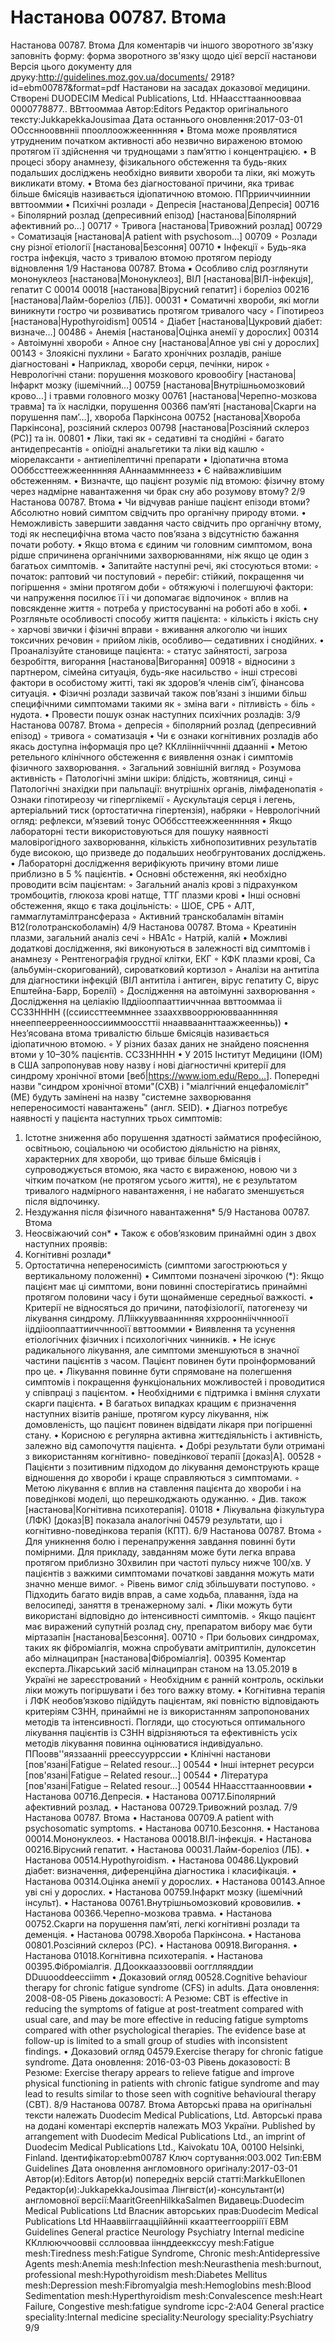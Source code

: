 # Настанова 00787. Втома

Настанова 00787. Втома
Для коментарів чи іншого зворотного зв'язку заповніть форму:
форма зворотного зв'язку щодо цієї версії настанови
Версія цього документу для друку:http://guidelines.moz.gov.ua/documents/
2918?id=ebm00787&format=pdf
Настанови на засадах доказової медицини.
Створені DUODECIM Medical Publications, Ltd.
ННаассттаанноовваа 0000778877.. ВВттооммаа
Автор:Editors
Редактор оригінального тексту:JukkapekkaJousimaa
Дата останнього оновлення:2017-03-01
ООссннооввнніі ппооллоожжеенннняя
• Втома може проявлятися утрудненим початком активності або
незвично вираженою втомою протягом її здійснення чи труднощами
з пам’яттю і концентрацією.
• В процесі збору анамнезу, фізикального обстеження та будь-яких
подальших досліджень необхідно виявити хвороби та ліки, які
можуть викликати втому.
• Втома без діагностованої причини, яка триває більше 6місяців
називається ідіопатичною втомою.
ППррииччииннии ввттооммии
• Психічні розлади
◦ Депресія [настанова|Депресія]
00716
◦ Біполярний розлад (депресивний епізод)
[настанова|Біполярний афективний ро…]
00717
◦ Тривога [настанова|Тривожний розлад]
00729
◦ Соматизація [настанова|A patient with psychosom…]
00709
◦ Розлади сну різної етіології [настанова|Безсоння]
00710
• Інфекції
◦ Будь-яка гостра інфекція, часто з тривалою втомою протягом
періоду відновлення
1/9
Настанова 00787. Втома
▪ Особливо слід розглянути мононуклеоз
[настанова|Мононуклеоз], ВІЛ [настанова|ВІЛ-інфекція], гепатит C
00014 00018
[настанова|Вірусний гепатит] і бореліоз
00216
[настанова|Лайм-бореліоз (ЛБ)].
00031
• Соматичні хвороби, які могли виникнути гостро чи розвиватись
протягом тривалого часу
◦ Гіпотиреоз [настанова|Hypothyroidism]
00514
◦ Діабет [настанова|Цукровий діабет: визначе…]
00486
◦ Aнемія [настанова|Оцінка анемії у дорослих]
00314
◦ Автоімунні хвороби
◦ Апное сну [настанова|Апное уві сні у дорослих]
00143
◦ Злоякісні пухлини
◦ Багато хронічних розладів, раніше діагностовані
▪ Наприклад, хвороби серця, печінки, нирок
◦ Неврологічні стани: порушення мозкового кровообігу
[настанова|Інфаркт мозку (ішемічний…]
00759
[настанова|Внутрішньомозковий крово…] і травми головного мозку
00761
[настанова|Черепно-мозкова травма] та їх наслідки, порушення
00366
пам’яті [настанова|Скарги на порушення пам’…], хвороба Паркінсона
00752
[настанова|Хвороба Паркінсона], розсіяний склероз
00798
[настанова|Розсіяний склероз (РС)] та ін.
00801
• Ліки, такі як
◦ седативні та снодійні
◦ багато антидепресантів
◦ опіоїдні анальгетики та ліки від кашлю
◦ міорелаксанти
◦ антиепілептичні препарати
• Ідіопатична втома
ООббссттеежжеенннняя
ААннааммннеезз
• Є найважливішим обстеженням.
• Визначте, що пацієнт розуміє під втомою: фізичну втому через
надмірне навантаження чи брак сну або розумову втому?
2/9
Настанова 00787. Втома
• Чи відчував раніше пацієнт епізоди втоми? Абсолютно новий
симптом свідчить про органічну природу втоми.
• Неможливість завершити завдання часто свідчить про органічну
втому, тоді як неспецифічна втома часто пов’язана з відсутністю
бажання почати роботу.
• Якщо втома є єдиним чи головним симптомом, вона рідше
спричинена органічними захворюваннями, ніж якщо це один з
багатьох симптомів.
• Запитайте наступні речі, які стосуються втоми:
◦ початок: раптовий чи поступовий
◦ перебіг: стійкий, покращення чи погіршення
◦ зміни протягом доби
◦ обтяжуючі і полегшуючі фактори: чи напруження посилює її і
чи допомагає відпочинок
◦ вплив на повсякденне життя
◦ потреба у пристосуванні на роботі або в хобі.
• Розгляньте особливості способу життя пацієнта:
◦ кількість і якість сну
◦ харчові звички і фізичні вправи
◦ вживання алкоголю чи інших токсичних речовин
◦ прийом ліків, особливо— седативних і снодійних.
• Проаналізуйте становище пацієнта:
◦ статус зайнятості, загроза безробіття, вигорання
[настанова|Вигорання]
00918
◦ відносини з партнером, сімейна ситуація, будь-яке
насильство
◦ інші стресові фактори в особистому житті, такі як здоров’я
членів сім’ї, фінансова ситуація.
• Фізичні розлади зазвичай також пов’язані з іншими більш
специфічними симптомами такими як
◦ зміна ваги
◦ пітливість
◦ біль
◦ нудота.
• Провести пошук ознак наступних психічних розладів:
3/9
Настанова 00787. Втома
◦ депресія
◦ біполярний розлад (депресивний епізод)
◦ тривога
◦ соматизація
• Чи є ознаки когнітивних розладів або якась доступна інформація про
це?
ККллііннііччнніі ддаанніі
• Метою ретельного клінічного обстеження є виявлення ознак і
симптомів фізичного захворювання.
◦ Загальний зовнішній вигляд
◦ Розумова активність
◦ Патологічні зміни шкіри: блідість, жовтяниця, синці
◦ Патологічні знахідки при пальпації: внутрішніх органів,
лімфаденопатія
◦ Ознаки гіпотиреозу чи гіперглікемії
◦ Аускультація серця і легень, артеріальний тиск (ортостатична
гіпертензія), набряки
◦ Неврологічний огляд: рефлекси, м’язевий тонус
ООббссттеежжеенннняя
• Якщо лабораторні тести використовуються для пошуку наявності
маловірогідного захворювання, кількість хибнопозитивних
результатів буде високою, що призведе до подальших
необгрунтованих досліджень.
• Лабораторні дослідження верифікують причину втоми лише
приблизно в 5 % пацієнтів.
• Основні обстеження, які необхідно проводити всім пацієнтам:
◦ Загальний аналіз крові з підрахунком тромбоцитів, глюкоза
крові натще, ТТГ плазми крові
• Інші основні обстеження, якщо є така доцільність:
◦ ШОЕ, СРБ
◦ АЛТ, гаммаглутамілтрансфераза
◦ Активний транскобаламін вітамін B12(голотранскоболамін)
4/9
Настанова 00787. Втома
◦ Креатинін плазми, загальний аналіз сечі
◦ HBA1c
◦ Натрій, калій
• Можливі додаткові дослідження, які виконуються в залежності від
симптомів і анамнезу
◦ Рентгенографія грудної клітки, ЕКГ
◦ КФК плазми крові, Ca (альбумін-скоригований), сироватковий
кортизол
◦ Аналізи на антитіла для діагностики інфекцій (ВІЛ антитіла і
антиген, вірус гепатиту С, вірус Епштейна-Барр, Борелії)
◦ Дослідження на автоімунні захворювання
◦ Дослідження на целіакію
ІІддііооппааттииччннаа ввттооммаа іі ССЗЗНННН ((ссииссттееммннее ззааххввооррюювваанннняя
ннееппееррееннооссииммооссттіі ннааввааннттаажжеенньь))
• Нез’ясована втома тривалістю більше 6місяців називається
ідіопатичною втомою.
◦ У різних базах даних не знайдено пояснення втоми у 10–30%
пацієнтів.
ССЗЗНННН
• У 2015 Інститут Медицини (IOM) в США запропонував нову назву і
нові діагностичні критерії для синдрому хронічної втоми
[веб|https://www.iom.edu/Repo…]. Попередні назви "синдром хронічної
втоми"(СХВ) і "міалгічний енцефаломієліт"(МЕ) будуть замінені на
назву "системне захворювання непереносимості навантажень"
(англ. SEID).
• Діагноз потребує наявності у пацієнта наступних трьох симптомів:
1. Істотне зниження або порушення здатності займатися
професійною, освітньою, соціальною чи особистою
діяльністю на рівнях, характерних для хвороби, що триває
більше 6місяців і супроводжується втомою, яка часто є
вираженою, новою чи з чітким початком (не протягом усього
життя), не є результатом тривалого надмірного
навантаження, і не набагато зменшується після відпочинку.
2. Нездужання після фізичного навантаження*
5/9
Настанова 00787. Втома
3. Неосвіжаючий сон*
• Також є обов’язковим принаймні один з двох наступних проявів:
1. Когнітивні розлади*
2. Ортостатична непереносимість (симптоми загострюються у
вертикальному положенні)
• Симптоми позначені зірочкою (*): Якщо пацієнт має ці симптоми,
вони повинні спостерігатись принаймні протягом половини часу і
бути щонайменше середньої важкості.
• Критерії не відносяться до причини, патофізіології, патогенезу чи
лікування синдрому.
ЛЛііккуувваанннняя ххррооннііччннооїї ііддііооппааттииччннооїї ввттооммии
• Виявлення та усунення етіологічних фізичних і психологічних
чинників.
• Не існує радикального лікування, але симптоми зменшуються в
значної частини пацієнтів з часом. Пацієнт повинен бути
проінформований про це.
• Лікування повинне бути спрямоване на полегшення симптомів і
покращення функціональних можливостей і проводитися у
співпраці з пацієнтом.
• Необхідними є підтримка і вміння слухати скарги пацієнта.
• В багатьох випадках кращим є призначення наступних візитів
раніше, протягом курсу лікування, ніж домовленість, що пацієнт
повинен відвідати лікаря при погіршенні стану.
• Корисною є регулярна активна життєдіяльність і активність,
залежно від самопочуття пацієнта.
• Добрі результати були отримані з використанням когнітивно-
поведінкової терапії [доказ|A].
00528
◦ Пацієнти з позитивним підходом до лікування демонструють
краще відношення до хвороби і краще справляються з
симптомами.
◦ Метою лікування є вплив на ставлення пацієнта до хвороби і
на поведінкові моделі, що перешкоджають одужанню.
◦ Див. також [настанова|Когнітивна психотерапія].
01018
• Лікувальна фізкультура (ЛФК) [доказ|B] показала аналогічні
04579
результати, що і когнітивно-поведінкова терапія (КПТ).
6/9
Настанова 00787. Втома
◦ Для уникнення болю і перенапруження завдання повинні
бути помірними. Для прикладу, завданням може бути легка
вправа протягом приблизно 30хвилин при частоті пульсу
нижче 100/хв. У пацієнтів з важкими симптомами початкові
завдання можуть мати значно менше вимог.
◦ Рівень вимог слід збільшувати поступово.
◦ Підходить багато видів вправ, а саме ходьба, плавання, їзда
на велосипеді, заняття в тренажерному залі.
• Ліки можуть бути використані відповідно до інтенсивності
симптомів.
◦ Якщо пацієнт має виражений супутній розлад сну,
препаратом вибору має бути міртазапін [настанова|Безсоння].
00710
◦ При больових синдромах, таких як фіброміалгія, можна
спробувати амітриптилін, дулоксетин або мілнаципран
[настанова|Фіброміалгія].
00395
Коментар експерта.Лікарський засіб мілнаципран станом
на 13.05.2019 в Україні не зареєстрований
◦ Необхідним є ранній контроль, оскільки ліки можуть
погіршувати і без того важку втому.
• Когнітивна терапія і ЛФК необов’язково підійдуть пацієнтам, які
повністю відповідають критеріям СЗНН, принаймні не із
використанням запропонованих методів та інтенсивності. Погляди,
що стосуються оптимального лікування пацієнтів із СЗНН
відрізняються та ефективність усіх методів лікування повинна
оцінюватися індивідуально.
ППоовв''яяззаанніі рреессууррссии
• Клінічні настанови [пов'язані|Fatigue – Related resour…]
00544
• Інші інтернет ресурси [пов'язані|Fatigue – Related resour…]
00544
• Література [пов'язані|Fatigue – Related resour…]
00544
ННаассттааннооввии
• Настанова 00716.Депресія.
• Настанова 00717.Біполярний афективний розлад.
• Настанова 00729.Тривожний розлад.
7/9
Настанова 00787. Втома
• Настанова 00709.A patient with psychosomatic symptoms.
• Настанова 00710.Безсоння.
• Настанова 00014.Мононуклеоз.
• Настанова 00018.ВІЛ-інфекція.
• Настанова 00216.Вірусний гепатит.
• Настанова 00031.Лайм-бореліоз (ЛБ).
• Настанова 00514.Hypothyroidism.
• Настанова 00486.Цукровий діабет: визначення, диференційна
діагностика і класифікація.
• Настанова 00314.Оцінка анемії у дорослих.
• Настанова 00143.Апное уві сні у дорослих.
• Настанова 00759.Інфаркт мозку (ішемічний інсульт).
• Настанова 00761.Внутрішньомозковий крововилив.
• Настанова 00366.Черепно-мозкова травма.
• Настанова 00752.Скарги на порушення пам’яті, легкі когнітивні
розлади та деменція.
• Настанова 00798.Хвороба Паркінсона.
• Настанова 00801.Розсіяний склероз (РС).
• Настанова 00918.Вигорання.
• Настанова 01018.Когнітивна психотерапія.
• Настанова 00395.Фіброміалгія.
ДДооккааззооввіі оогглляяддии DDuuooddeecciimm
• Доказовий огляд 00528.Cognitive behaviour therapy for chronic fatigue syndrome
(CFS) in adults.
Дата оновлення: 2008-08-05
Рівень доказовості: A
Резюме: CBT is effective in reducing the symptoms of fatigue at post-treatment
compared with usual care, and may be more effective in reducing fatigue symptoms
compared with other psychological therapies. The evidence base at follow-up is limited
to a small group of studies with inconsistent findings.
• Доказовий огляд 04579.Exercise therapy for chronic fatigue syndrome.
Дата оновлення: 2016-03-03
Рівень доказовості: B
Резюме: Exercise therapy appears to relieve fatigue and improve physical functioning
in patients with chronic fatigue syndrome and may lead to results similar to those seen
with cognitive behavioural therapy (CBT).
8/9
Настанова 00787. Втома
Авторські права на оригінальні тексти належать Duodecim Medical Publications, Ltd.
Авторські права на додані коментарі експертів належать МОЗ України.
Published by arrangement with Duodecim Medical Publications Ltd., an imprint of Duodecim Medical
Publications Ltd., Kaivokatu 10A, 00100 Helsinki, Finland.
Ідентифікатор:ebm00787 Ключ сортування:003.002 Тип:EBM Guidelines
Дата оновлення англомовного оригіналу:2017-03-01
Автор(и):Editors Автор(и) попередніх версій статті:MarkkuEllonen Редактор(и):JukkapekkaJousimaa
Лінгвіст(и)-консультант(и) англомовної версії:MaaritGreenHilkkaSalmen Видавець:Duodecim Medical Publications Ltd
Власник авторських прав:Duodecim Medical Publications Ltd
ННааввііггааццііййнніі ккааттееггооррііїї
EBM Guidelines General practice Neurology Psychiatry Internal medicine
ККллююччооввіі ссллоовваа ііннддееккссуу
mesh:Fatigue mesh:Tiredness mesh:Fatigue Syndrome, Chronic mesh:Antidepressive Agents mesh:Anemia
mesh:Infection mesh:Neurasthenia mesh:burnout, professional mesh:Hypothyroidism mesh:Diabetes Mellitus
mesh:Depression mesh:Fibromyalgia mesh:Hemoglobins mesh:Blood Sedimentation mesh:Hyperthyroidism
mesh:Convalescence mesh:Heart Failure, Congestive mesh:fatigue syndrome icpc-2:A04 General practice
speciality:Internal medicine speciality:Neurology speciality:Psychiatry
9/9

